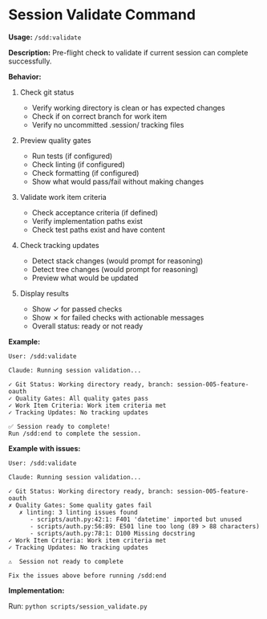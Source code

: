 # Session Validate Command

**Usage:** `/sdd:validate`

**Description:** Pre-flight check to validate if current session can complete successfully.

**Behavior:**

1. Check git status
   - Verify working directory is clean or has expected changes
   - Check if on correct branch for work item
   - Verify no uncommitted .session/ tracking files

2. Preview quality gates
   - Run tests (if configured)
   - Check linting (if configured)
   - Check formatting (if configured)
   - Show what would pass/fail without making changes

3. Validate work item criteria
   - Check acceptance criteria (if defined)
   - Verify implementation paths exist
   - Check test paths exist and have content

4. Check tracking updates
   - Detect stack changes (would prompt for reasoning)
   - Detect tree changes (would prompt for reasoning)
   - Preview what would be updated

5. Display results
   - Show ✓ for passed checks
   - Show ✗ for failed checks with actionable messages
   - Overall status: ready or not ready

**Example:**

```
User: /sdd:validate

Claude: Running session validation...

✓ Git Status: Working directory ready, branch: session-005-feature-oauth
✓ Quality Gates: All quality gates pass
✓ Work Item Criteria: Work item criteria met
✓ Tracking Updates: No tracking updates

✅ Session ready to complete!
Run /sdd:end to complete the session.
```

**Example with issues:**

```
User: /sdd:validate

Claude: Running session validation...

✓ Git Status: Working directory ready, branch: session-005-feature-oauth
✗ Quality Gates: Some quality gates fail
   ✗ linting: 3 linting issues found
      - scripts/auth.py:42:1: F401 'datetime' imported but unused
      - scripts/auth.py:56:89: E501 line too long (89 > 88 characters)
      - scripts/auth.py:78:1: D100 Missing docstring
✓ Work Item Criteria: Work item criteria met
✓ Tracking Updates: No tracking updates

⚠️  Session not ready to complete

Fix the issues above before running /sdd:end
```

**Implementation:**

Run: `python scripts/session_validate.py`
